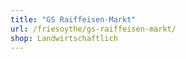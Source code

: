 ```yaml
---
title: "GS Raiffeisen-Markt"
url: /friesoythe/gs-raiffeisen-markt/
shop: Landwirtschaftlich
---
```

